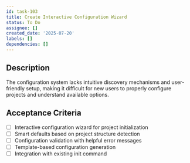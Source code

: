 ```yaml
---
id: task-103
title: Create Interactive Configuration Wizard
status: To Do
assignee: []
created_date: '2025-07-20'
labels: []
dependencies: []
---
```


## Description

The configuration system lacks intuitive discovery mechanisms and user-friendly setup, making it difficult for new users to properly configure projects and understand available options.

## Acceptance Criteria

- [ ] Interactive configuration wizard for project initialization
- [ ] Smart defaults based on project structure detection
- [ ] Configuration validation with helpful error messages
- [ ] Template-based configuration generation
- [ ] Integration with existing init command
